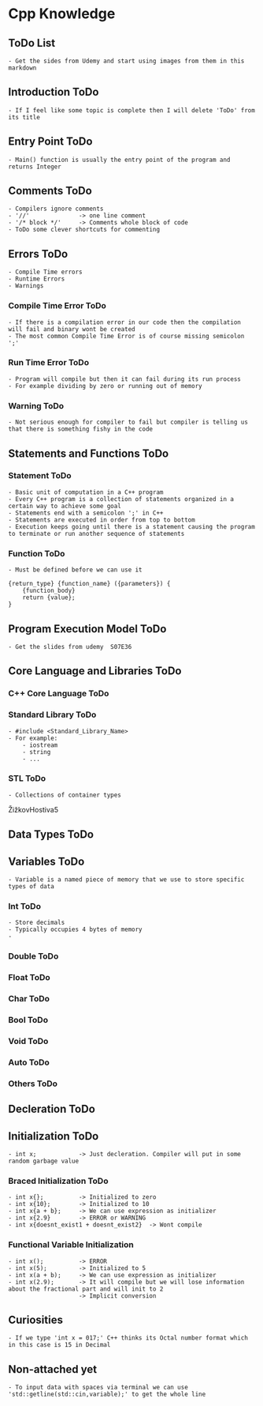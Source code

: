 # Cpp Knowledge


## ToDo List

    - Get the sides from Udemy and start using images from them in this markdown


## Introduction ToDo
    
    - If I feel like some topic is complete then I will delete 'ToDo' from its title



## Entry Point ToDo

    - Main() function is usually the entry point of the program and returns Integer

## Comments ToDo

    - Compilers ignore comments
    - '//'              -> one line comment
    - '/* block */'     -> Comments whole block of code
    - ToDo some clever shortcuts for commenting


## Errors ToDo

    - Compile Time errors
    - Runtime Errors
    - Warnings

### Compile Time Error ToDo

    - If there is a compilation error in our code then the compilation will fail and binary wont be created
    - The most common Compile Time Error is of course missing semicolon ';'

### Run Time Error ToDo

    - Program will compile but then it can fail during its run process
    - For example dividing by zero or running out of memory

### Warning ToDo

    - Not serious enough for compiler to fail but compiler is telling us that there is something fishy in the code

## Statements and Functions ToDo

### Statement ToDo

    - Basic unit of computation in a C++ program
    - Every C++ program is a collection of statements organized in a certain way to achieve some goal
    - Statements end with a semicolon ';' in C++ 
    - Statements are executed in order from top to bottom 
    - Execution keeps going until there is a statement causing the program to terminate or run another sequence of statements

### Function ToDo

    - Must be defined before we can use it

    {return_type} {function_name} ({parameters}) {
        {function_body}
        return {value};
    }

## Program Execution Model ToDo

    - Get the slides from udemy  S07E36


##  Core Language and Libraries ToDo


### C++ Core Language ToDo


### Standard Library ToDo

    - #include <Standard_Library_Name>
    - For example: 
        - iostream
        - string
        - ...


### STL ToDo

    - Collections of container types





ŽižkovHostiva5
## Data Types ToDo





## Variables ToDo

    - Variable is a named piece of memory that we use to store specific types of data



### Int ToDo

    - Store decimals
    - Typically occupies 4 bytes of memory
    - 

### Double ToDo

### Float ToDo

### Char ToDo

### Bool ToDo

### Void ToDo

### Auto ToDo

### Others ToDo


## Decleration ToDo

## Initialization ToDo

    - int x;            -> Just decleration. Compiler will put in some random garbage value

### Braced Initialization ToDo

    - int x{};          -> Initialized to zero
    - int x{10};        -> Initialized to 10
    - int x{a + b};     -> We can use expression as initializer
    - int x{2.9}        -> ERROR or WARNING
    - int x{doesnt_exist1 + doesnt_exist2}  -> Wont compile
    

### Functional Variable Initialization

    - int x();          -> ERROR 
    - int x(5);         -> Initialized to 5
    - int x(a + b);     -> We can use expression as initializer
    - int x(2.9);       -> It will compile but we will lose information about the fractional part and will init to 2    
                        -> Implicit conversion


  

## Curiosities

    - If we type 'int x = 017;' C++ thinks its Octal number format which in this case is 15 in Decimal

## Non-attached yet

    - To input data with spaces via terminal we can use 'std::getline(std::cin,variable);' to get the whole line




